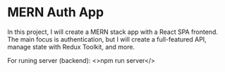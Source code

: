 # MERN Auth App

In this project, I will create a MERN stack app with a React SPA frontend. The main focus is authentication, but I will create a full-featured API, manage state with Redux Toolkit, and more.

For runing server (backend): 
<>npm run server</>
